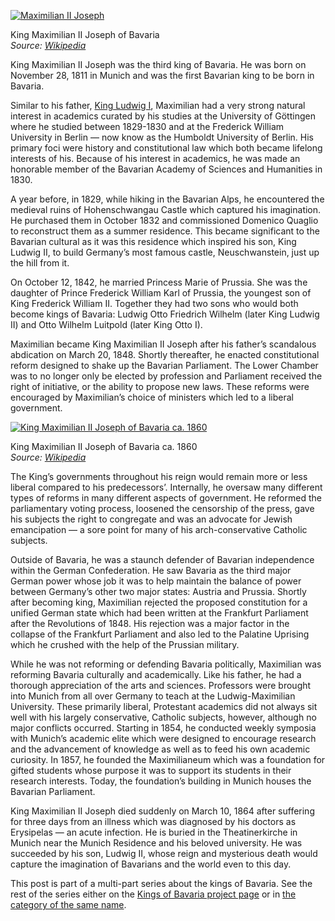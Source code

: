 [![Maximilian II Joseph](Maxii.jpg)](https://i0.wp.com/www.historyrhymes.info/wp-content/uploads/2014/06/Maxii.jpg?ssl=1)

King Maximilian II Joseph of Bavaria  
*Source: [Wikipedia](http://commons.wikimedia.org/wiki/File:Maxii.jpg)*

King Maximilian II Joseph was the third king of Bavaria. He was born on November 28, 1811 in Munich and was the first Bavarian king to be born in Bavaria.

Similar to his father, [King Ludwig I](https://www.historyrhymes.info/2014/06/28/kings-of-bavaria-king-ludwig-i/), Maximilian had a very strong natural interest in academics curated by his studies at the University of Göttingen where he studied between 1829-1830 and at the Frederick William University in Berlin — now know as the Humboldt University of Berlin. His primary foci were history and constitutional law which both became lifelong interests of his. Because of his interest in academics, he was made an honorable member of the Bavarian Academy of Sciences and Humanities in 1830.

A year before, in 1829, while hiking in the Bavarian Alps, he encountered the medieval ruins of Hohenschwangau Castle which captured his imagination. He purchased them in October 1832 and commissioned Domenico Quaglio to reconstruct them as a summer residence. This became significant to the Bavarian cultural as it was this residence which inspired his son, King Ludwig II, to build Germany’s most famous castle, Neuschwanstein, just up the hill from it.

On October 12, 1842, he married Princess Marie of Prussia. She was the daughter of Prince Frederick William Karl of Prussia, the youngest son of King Frederick William II. Together they had two sons who would both become kings of Bavaria: Ludwig Otto Friedrich Wilhelm (later King Ludwig II) and Otto Wilhelm Luitpold (later King Otto I).

Maximilian became King Maximilian II Joseph after his father’s scandalous abdication on March 20, 1848. Shortly thereafter, he enacted constitutional reform designed to shake up the Bavarian Parliament. The Lower Chamber was to no longer only be elected by profession and Parliament received the right of initiative, or the ability to propose new laws. These reforms were encouraged by Maximilian’s choice of ministers which led to a liberal government.

[![King Maximilian II Joseph of Bavaria ca. 1860](Max_II_Koenig_von_Bayern.jpg)](https://i0.wp.com/www.historyrhymes.info/wp-content/uploads/2014/06/Max_II_Koenig_von_Bayern.jpg?ssl=1)

King Maximilian II Joseph of Bavaria ca. 1860  
*Source: [Wikipedia](http://commons.wikimedia.org/wiki/File:Max_II.,_König_von_Bayern_2.jpg)*

The King’s governments throughout his reign would remain more or less liberal compared to his predecessors’. Internally, he oversaw many different types of reforms in many different aspects of government. He reformed the parliamentary voting process, loosened the censorship of the press, gave his subjects the right to congregate and was an advocate for Jewish emancipation — a sore point for many of his arch-conservative Catholic subjects.

Outside of Bavaria, he was a staunch defender of Bavarian independence within the German Confederation. He saw Bavaria as the third major German power whose job it was to help maintain the balance of power between Germany’s other two major states: Austria and Prussia. Shortly after becoming king, Maximilian rejected the proposed constitution for a unified German state which had been written at the Frankfurt Parliament after the Revolutions of 1848. His rejection was a major factor in the collapse of the Frankfurt Parliament and also led to the Palatine Uprising which he crushed with the help of the Prussian military.

While he was not reforming or defending Bavaria politically, Maximilian was reforming Bavaria culturally and academically. Like his father, he had a thorough appreciation of the arts and sciences. Professors were brought into Munich from all over Germany to teach at the Ludwig-Maximilian University. These primarily liberal, Protestant academics did not always sit well with his largely conservative, Catholic subjects, however, although no major conflicts occurred. Starting in 1854, he conducted weekly symposia with Munich’s academic elite which were designed to encourage research and the advancement of knowledge as well as to feed his own academic curiosity. In 1857, he founded the Maximilianeum which was a foundation for gifted students whose purpose it was to support its students in their research interests. Today, the foundation’s building in Munich houses the Bavarian Parliament.

King Maximilian II Joseph died suddenly on March 10, 1864 after suffering for three days from an illness which was diagnosed by his doctors as Erysipelas — an acute infection. He is buried in the Theatinerkirche in Munich near the Munich Residence and his beloved university. He was succeeded by his son, Ludwig II, whose reign and mysterious death would capture the imagination of Bavarians and the world even to this day.

This post is part of a multi-part series about the kings of Bavaria. See the rest of the series either on the [Kings of Bavaria project page](https://www.historyrhymes.info/featured/kings-of-bavaria/) or in [the category of the same name](https://www.historyrhymes.info/category/multi-part-series/kings-of-bavaria/).